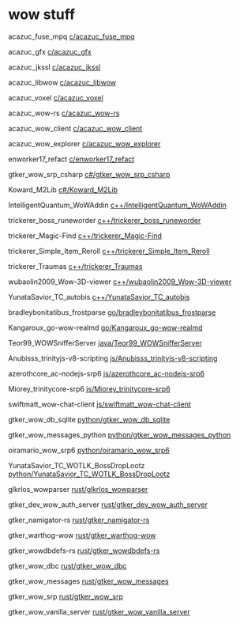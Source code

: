# wow stuff




acazuc_fuse_mpq [c/acazuc_fuse_mpq](c/acazuc_fuse_mpq)


acazuc_gfx [c/acazuc_gfx](c/acazuc_gfx)


acazuc_jkssl [c/acazuc_jkssl](c/acazuc_jkssl)


acazuc_libwow [c/acazuc_libwow](c/acazuc_libwow)


acazuc_voxel [c/acazuc_voxel](c/acazuc_voxel)


acazuc_wow-rs [c/acazuc_wow-rs](c/acazuc_wow-rs)


acazuc_wow_client [c/acazuc_wow_client](c/acazuc_wow_client)


acazuc_wow_explorer [c/acazuc_wow_explorer](c/acazuc_wow_explorer)


enworker17_refact [c/enworker17_refact](c/enworker17_refact)


gtker_wow_srp_csharp [c#/gtker_wow_srp_csharp](c#/gtker_wow_srp_csharp)


Koward_M2Lib [c#/Koward_M2Lib](c#/Koward_M2Lib)


IntelligentQuantum_WoWAddin [c++/IntelligentQuantum_WoWAddin](c++/IntelligentQuantum_WoWAddin)


trickerer_boss_runeworder [c++/trickerer_boss_runeworder](c++/trickerer_boss_runeworder)


trickerer_Magic-Find [c++/trickerer_Magic-Find](c++/trickerer_Magic-Find)


trickerer_Simple_Item_Reroll [c++/trickerer_Simple_Item_Reroll](c++/trickerer_Simple_Item_Reroll)


trickerer_Traumas [c++/trickerer_Traumas](c++/trickerer_Traumas)


wubaolin2009_Wow-3D-viewer [c++/wubaolin2009_Wow-3D-viewer](c++/wubaolin2009_Wow-3D-viewer)


YunataSavior_TC_autobis [c++/YunataSavior_TC_autobis](c++/YunataSavior_TC_autobis)


bradleybonitatibus_frostparse [go/bradleybonitatibus_frostparse](go/bradleybonitatibus_frostparse)


Kangaroux_go-wow-realmd [go/Kangaroux_go-wow-realmd](go/Kangaroux_go-wow-realmd)


Teor99_WOWSnifferServer [java/Teor99_WOWSnifferServer](java/Teor99_WOWSnifferServer)


Anubisss_trinityjs-v8-scripting [js/Anubisss_trinityjs-v8-scripting](js/Anubisss_trinityjs-v8-scripting)


azerothcore_ac-nodejs-srp6 [js/azerothcore_ac-nodejs-srp6](js/azerothcore_ac-nodejs-srp6)


Miorey_trinitycore-srp6 [js/Miorey_trinitycore-srp6](js/Miorey_trinitycore-srp6)


swiftmatt_wow-chat-client [js/swiftmatt_wow-chat-client](js/swiftmatt_wow-chat-client)


gtker_wow_db_sqlite [python/gtker_wow_db_sqlite](python/gtker_wow_db_sqlite)


gtker_wow_messages_python [python/gtker_wow_messages_python](python/gtker_wow_messages_python)


oiramario_wow_srp6 [python/oiramario_wow_srp6](python/oiramario_wow_srp6)


YunataSavior_TC_WOTLK_BossDropLootz [python/YunataSavior_TC_WOTLK_BossDropLootz](python/YunataSavior_TC_WOTLK_BossDropLootz)


glkrlos_wowparser [rust/glkrlos_wowparser](rust/glkrlos_wowparser)


gtker_dev_wow_auth_server [rust/gtker_dev_wow_auth_server](rust/gtker_dev_wow_auth_server)


gtker_namigator-rs [rust/gtker_namigator-rs](rust/gtker_namigator-rs)


gtker_warthog-wow [rust/gtker_warthog-wow](rust/gtker_warthog-wow)


gtker_wowdbdefs-rs [rust/gtker_wowdbdefs-rs](rust/gtker_wowdbdefs-rs)


gtker_wow_dbc [rust/gtker_wow_dbc](rust/gtker_wow_dbc)


gtker_wow_messages [rust/gtker_wow_messages](rust/gtker_wow_messages)


gtker_wow_srp [rust/gtker_wow_srp](rust/gtker_wow_srp)


gtker_wow_vanilla_server [rust/gtker_wow_vanilla_server](rust/gtker_wow_vanilla_server)


